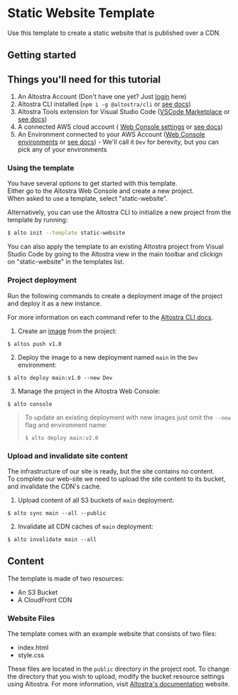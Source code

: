 # Static Website Template
Use this template to create a static website that is published over a CDN.

## Getting started

## Things you'll need for this tutorial
1. An Altostra Account (Don't have one yet? Just [login](https://app.altostra.com) here)
1. Altostra CLI installed (`npm i -g @altostra/cli` or [see docs](../reference/CLI/altostra-cli.html#installation))
1. Altostra Tools extension for Visual Studio Code ([VSCode Marketplace](https://marketplace.visualstudio.com/items?itemName=Altostra.altostra) or [see docs](../getting-started/installation.html#install-the-visual-studio-code-extension))
1. A connected AWS cloud account ( [Web Console settings](https://app.altostra.com/settings)  or [see docs](../getting-started/connect-your-accounts.html#connect-your-cloud-service-accounts))
1. An Environment connected to your AWS Account ([Web Console environments](https://app.altostra.com/environments) or [see docs](../howto/envs/manage-environments.html)) - We'll call it `Dev` for berevity, but you can pick any of your environments


### Using the template

You have several options to get started with this template.  
Either go to the Altostra Web Console and create a new project.  
When asked to use a template, select "static-website".

Alternatively, you can use the Altostra CLI to initialize a new project from the template by running:
```sh
$ alto init --template static-website
```

You can also apply the template to an existing Altostra project from Visual Studio Code by going
to the Altostra view in the main toolbar and clickign on "static-website" in the templates list.

### Project deployment

Run the following commands to create a deployment image of the project and deploy it as a new instance.

For more information on each command refer to the [Altostra CLI docs](https://docs.altostra.com/reference/CLI/altostra-cli.html).

1. Create an
[image](https://docs.altostra.com/howto/projects/deploy-project.html#create-a-project-image)
from the project:
```shell
$ altos push v1.0
```
2. Deploy the image to a new deployment named `main` in the `Dev` environment:
```shell
$ alto deploy main:v1.0 --new Dev
```
3. Manage the project in the Altostra Web Console:
```shell
$ alto console
```

> To update an existing deployment with new images just omit the `--new` flag and environment name:
> ```shell
> $ alto deploy main:v2.0
>```

### Upload and invalidate site content

The infrastructure of our site is ready, but the site contains no content.  
To complete our web-site we need to upload the site content to its bucket,
and invalidate the CDN's cache.

1. Upload content of all S3 buckets of `main` deployment:
```shell
$ alto sync main --all --public
```
2. Invalidate all CDN caches of `main` deployment:
```shell
$ alto invalidate main --all
```

## Content

The template is made of two resources:
- An S3 Bucket
- A CloudFront CDN

### Website Files
The template comes with an example website that consists of two files:
- index.html
- style.css

These files are located in the `public` directory in the project root.
To change the directory that you wish to upload, modify the bucket resource settings using Altostra.
For more information, visit
[Altostra's documentation](https://d1nn0ezj50ac1m.cloudfront.net/howto/create-static-website.html#option-b-design-the-architecture)
website.
